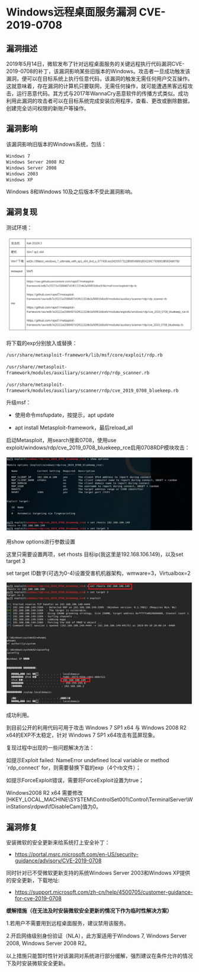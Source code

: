 # Windows远程桌面服务漏洞 CVE-2019-0708

## 漏洞描述

2019年5月14日，微软发布了针对远程桌面服务的关键远程执行代码漏洞CVE-2019-0708的补丁，该漏洞影响某些旧版本的Windows。攻击者一旦成功触发该漏洞，便可以在目标系统上执行任意代码，该漏洞的触发无需任何用户交互操作。这就意味着，存在漏洞的计算机只要联网，无需任何操作，就可能遭遇黑客远程攻击，运行恶意代码。其方式与2017年WannaCry恶意软件的传播方式类似。成功利用此漏洞的攻击者可以在目标系统完成安装应用程序，查看、更改或删除数据，创建完全访问权限的新账户等操作。 

## 漏洞影响

该漏洞影响旧版本的Windows系统，包括：

```
Windows 7
Windows Server 2008 R2
Windows Server 2008
Windows 2003
Windows XP
```

Windows 8和Windows 10及之后版本不受此漏洞影响。

## 漏洞复现

测试环境：

![image-20230328160605922](images/image-20230328160605922.png)

将下载的exp分别放入或替换：

```
/usr/share/metasploit-framework/lib/msf/core/exploit/rdp.rb

/usr/share//metasploit-framework/modules/auxiliary/scanner/rdp/rdp_scanner.rb

/usr/share/metasploit-framework/modules/auxiliary/scanner/rdp/cve_2019_0708_bluekeep.rb
```

升级msf：

- 使用命令msfupdate，按提示，apt update

- apt install Metasploit-framework，最后reload_all

启动Metasploit，用search搜索0708，使用use exploit/windows/rdp/cve_2019_0708_bluekeep_rce启用0708RDP模块攻击：

![image-20230328160727201](images/image-20230328160727201.png)

用show options进行参数设置

这里只需要设置两项，set rhosts 目标ip(我这里是192.168.106.149)，以及set target 3

set target ID数字(可选为0-4)设置受害机机器架构，wmware=3，Virtualbox=2

![image-20230328160741117](images/image-20230328160741117.png)

成功利用。

到目前公开的利用代码可用于攻击 Windows 7 SP1 x64 与 Windows 2008 R2 x64的EXP不太稳定，针对 Windows 7 SP1 x64攻击有蓝屏现象。

复现过程中出现的一些问题解决方法：

如提示Exploit failed: NameError undefined local variable or method `rdp_connect' for，则需要替换下载的exp（4个rb文件）；

如提示ForceExploit错误，需要将ForceExploit设置为true；

Windows2008 R2 x64 需要修改[HKEY_LOCAL_MACHINE\SYSTEM\ControlSet001\Control\TerminalServer\WinStations\rdpwd\fDisableCam]值为0。

## 漏洞修复

安装微软的安全更新来给系统打上安全补丁：

- https://portal.msrc.microsoft.com/en-US/security-guidance/advisory/CVE-2019-0708

同时针对已不受微软更新支持的系统Windows Server 2003和Windows XP提供的安全更新，下载地址:

- https://support.microsoft.com/zh-cn/help/4500705/customer-guidance-for-cve-2019-0708

**缓解措施（在无法及时安装微软安全更新的情况下作为临时性解决方案）**

1.若用户不需要用到远程桌面服务，建议禁用该服务。

2.开启网络级别身份验证（NLA），此方案适用于Windows 7, Windows Server 2008, Windows Server 2008 R2。

以上措施只能暂时性针对该漏洞对系统进行部分缓解，强烈建议在条件允许的情况下及时安装微软安全更新。